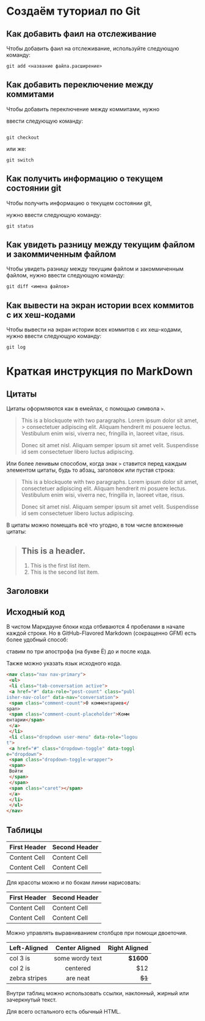 # Создаём туториал по Git

## Как добавить фаил на отслеживание

Чтобы добавить фаил на отслеживание, используйте следующую команду:
```
git add <название файла.расширение>

```

## Как добавить переключение между коммитами

Чтобы добавить переключение между коммитами, нужно 

ввести следующую команду:

```

git checkout

```

или же:

```
git switch

```
## Как получить информацию о текущем состоянии git

Чтобы получить информацию о текущем состоянии git,

нужно ввести следующую команду:

```
git status

```
## Как увидеть разницу между текущим файлом и закоммиченным файлом

Чтобы увидеть разницу между текущим файлом и закоммиченным файлом, нужно ввести следующую команду:
```
git diff <имена файлов>

```
## Как вывести на экран истории всех коммитов с их хеш-кодами

Чтобы вывести  на экран истории всех коммитов с их хеш-кодами, нужно ввести следующую команду:

```
git log

```
# Краткая инструкция по MarkDown

## Цитаты

Цитаты оформляются как в емейлах, с помощью символа `>`.

> This is a blockquote with two paragraphs. Lorem ipsum
dolor sit amet, > consectetuer adipiscing elit. Aliquam hendrerit mi posuere lectus.
> Vestibulum enim wisi, viverra nec, fringilla in,
laoreet vitae, risus.
>
> Donec sit amet nisl. Aliquam semper ipsum sit amet
velit. Suspendisse
> id sem consectetuer libero luctus adipiscing.



Или более ленивым способом, когда знак `>` ставится
перед каждым элементом цитаты, будь то абзац, заголовок
или пустая строка:



> This is a blockquote with two paragraphs. Lorem ipsum
dolor sit amet,
consectetuer adipiscing elit. Aliquam hendrerit mi
posuere lectus.
Vestibulum enim wisi, viverra nec, fringilla in, laoreet
vitae, risus.
>
> Donec sit amet nisl. Aliquam semper ipsum sit amet
velit. Suspendisse
id sem consectetuer libero luctus adipiscing.


В цитаты можно помещать всё что угодно, в том числе
вложенные цитаты:
> ## This is a header.
>
> 1. This is the first list item.
> 2. This is the second list item.


## Заголовки

## Исходный код 

В чистом Маркдауне блоки кода отбиваются 4 пробелами в начале
каждой строки.
Но в GitHub-Flavored Markdown (сокращенно GFM) есть более удобный способ:


 ставим по три апострофа (на букве Ё) до и после кода.

 Также можно указать язык исходного кода.



```HTML
<nav class="nav nav-primary">
 <ul>
 <li class="tab-conversation active">
 <a href="#" data-role="post-count" class="publ
isher-nav-color" data-nav="conversation">
 <span class="comment-count">0 комментариев</
span>
 <span class="comment-count-placeholder">Комм
ентарии</span>
 </a>
 </li>
 <li class="dropdown user-menu" data-role="logou
t">
 <a href="#" class="dropdown-toggle" data-toggl
e="dropdown">
 <span class="dropdown-toggle-wrapper">
 <span>
 Войти
 </span>
 </span>
 <span class="caret"></span>
 </a>
 </li>
 </ul>
</nav>

```

## Таблицы

First Header | Second Header
------------- | -------------
Content Cell | Content Cell
Content Cell | Content Cell


Для красоты можно и по бокам линии нарисовать:



| First Header | Second Header |
| ------------- | ------------- |
| Content Cell | Content Cell |
| Content Cell | Content Cell |

Можно управлять выравниванием столбцов при помощи
двоеточия.



| Left-Aligned | Center Aligned | Right Aligned |
|:------------- |:---------------:| -------------:|
| col 3 is | some wordy text | **$1600** |
| col 2 is | centered | $12 |
| zebra stripes | are neat | ~~$1~~ |



Внутри таблиц можно использовать ссылки, наклонный,
жирный или зачеркнутый текст.


Для всего остального есть обычный HTML.
